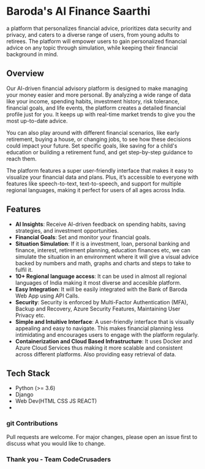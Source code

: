 # Baroda's AI Finance Saarthi
 a platform that personalizes financial advice, prioritizes data security and privacy, and caters to a diverse range of users, from young adults to retirees. The platform will empower users to gain personalized financial advice on any topic through simulation, while keeping their financial background in mind.

## Overview
Our AI-driven financial advisory platform is designed to make managing your money easier and more personal. By analyzing a wide range of data like your income, spending habits, investment history, risk tolerance, financial goals, and life events, the platform creates a detailed financial profile just for you. It keeps up with real-time market trends to give you the most up-to-date advice.

You can also play around with different financial scenarios, like early retirement, buying a house, or changing jobs, to see how these decisions could impact your future. Set specific goals, like saving for a child's education or building a retirement fund, and get step-by-step guidance to reach them.

The platform features a super user-friendly interface that makes it easy to visualize your financial data and plans. Plus, it’s accessible to everyone with features like speech-to-text, text-to-speech, and support for multiple regional languages, making it perfect for users of all ages across India.

## Features

- **AI Insights**: Receive AI-driven feedback on spending habits, saving strategies, and investment opportunities.
- **Financial Goals**: Set and monitor your financial goals.
- **Situation Simulation**: If it is a investment, loan, personal banking and finance, interest, retirement planning, education finances etc, we can simulate the situation in an environment where it will give a visual advice backed by numbers and math, graphs and charts and steps to take to fulfil it.
- **10+ Regional language access**: It can be used in almost all regional languages of India making it most diverse and accesible platform.
- **Easy Integration**: It will be easily integrated with the Bank of Baroda Web App using API Calls.
- **Security**: Security is enforced by Multi-Factor Authentication (MFA), Backup and Recovery, Azure Security Features, Maintaining User Privacy etc.
- **Simple and Intuitive Interface**: A user-friendly interface that is visually appealing and easy to navigate. This makes financial planning less intimidating and encourages users to engage with the platform regularly.
- **Containerization and Cloud Based Infrastructure**: It uses Docker and Azure Cloud Services thus making it more scalable and consistent across different platforms. Also providing easy retrieval of data.

## Tech Stack
- Python (>= 3.6)
- Django
- Web Dev(HTML CSS JS REACT)
- 

### git Contributions
Pull requests are welcome. For major changes, please open an issue first to discuss what you would like to change.

### Thank you - Team CodeCrusaders
